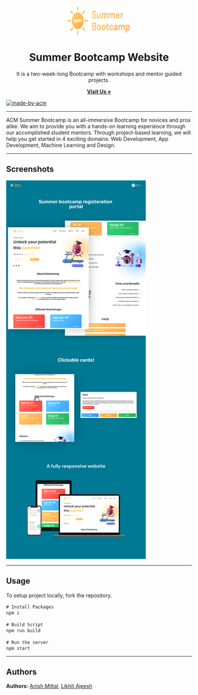<p align='center'>
  <a href="https://github.com/ACM-VIT/bootcamp-2021-frontend
  ">
  <img src="src/images/logo.svg" alt="Logo" width="170" height="80">
  </a>

  <h1 align="center"> Summer Bootcamp Website </h1>

  <p align="center"> 
  It is a two-week-long Bootcamp with workshops and mentor guided projects.
  </p>
</p>
<p align="center">
<a href="https://bootcamp.acmvit.in/"><strong>Visit Us »</strong></a>
</p>

<p>
  <a href="https://acmvit.in/" target="_blank">
    <img alt="made-by-acm" src="https://img.shields.io/badge/MADE%20BY-ACM%20VIT-blue?style=for-the-badge" />
  </a>
</p>

---

ACM Summer Bootcamp is an all-immersive Bootcamp for novices and pros alike. We aim to provide you with a hands-on learning experience through our accomplished student mentors. Through project-based learning, we will help you get started in 4 exciting domains: Web Development, App Development, Machine Learning and Design.

---

## Screenshots

![Mockup](./src/images/Mockup.svg)

---

## Usage

To setup project locally, fork the repository.

```
# Install Packages
npm i

# Build Script
npm run build

# Run the server
npm start
```

---

## Authors

**Authors:**
[Anish Mittal](https://github.com/ANISH0309),
[Likhit Ajeesh](https://github.com/Likkiii)
